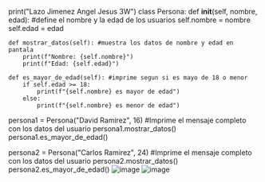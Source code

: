 print("Lazo Jimenez Angel Jesus 3W")
class Persona:
    def __init__(self, nombre, edad): #define el nombre y la edad de los usuarios
        self.nombre = nombre
        self.edad = edad

    def mostrar_datos(self): #muestra los datos de nombre y edad en pantala
        print(f"Nombre: {self.nombre}")
        print(f"Edad: {self.edad}")

    def es_mayor_de_edad(self): #imprime segun si es mayo de 18 o menor
        if self.edad >= 18:
            print(f"{self.nombre} es mayor de edad")
        else:
            print(f"{self.nombre} es menor de edad")

persona1 = Persona("David Ramirez", 16) #Imprime el mensaje completo con los datos del usuario
persona1.mostrar_datos()
persona1.es_mayor_de_edad()

persona2 = Persona("Carlos Ramirez", 24) #Imprime el mensaje completo con los datos del usuario
persona2.mostrar_datos()
persona2.es_mayor_de_edad()
![image](https://github.com/user-attachments/assets/05a28788-f3d6-44e0-a082-424f3fe307dd)
![image](https://github.com/user-attachments/assets/bc2a24ec-c29a-44a4-bc28-3ec94903e629)
